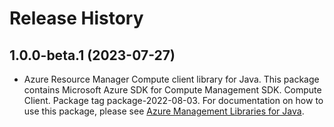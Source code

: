 # Release History

## 1.0.0-beta.1 (2023-07-27)

- Azure Resource Manager Compute client library for Java. This package contains Microsoft Azure SDK for Compute Management SDK. Compute Client. Package tag package-2022-08-03. For documentation on how to use this package, please see [Azure Management Libraries for Java](https://aka.ms/azsdk/java/mgmt).
